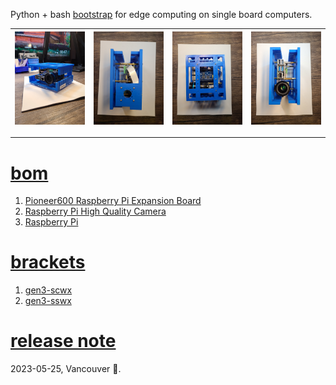Python + bash <a href="https://github.com/kamangir/blue-sbc">bootstrap</a> for edge computing on single board computers.

| [![image](../images/eye_hq-1.jpg)](https://github.com/kamangir/blue-bracket/blob/main/images/eye_hq-1.jpg) | [![image](../images/eye_hq-2.jpg)](https://github.com/kamangir/blue-bracket/blob/main/images/eye_hq-2.jpg) | [![image](../images/eye_hq-3.jpg)](https://github.com/kamangir/blue-bracket/blob/main/images/eye_hq-3.jpg) | [![image](../images/eye_hq-4.jpg)](https://github.com/kamangir/blue-bracket/blob/main/images/eye_hq-4.jpg) |
| --- | --- | --- | --- |

---

# [bom](../parts.md)

1. [Pioneer600 Raspberry Pi Expansion Board](../parts.md#pioneer600-raspberry-pi-expansion-board)
1. [Raspberry Pi High Quality Camera](../parts.md#raspberry-pi-high-quality-camera)
1. [Raspberry Pi](../parts.md#raspberry-pi)

# [brackets](../brackets)

1. [gen3-scwx](../brackets/gen3-scwx/gen3-scwx.stl)
1. [gen3-sswx](../brackets/gen3-sswx/gen3-sswx.stl)

# [release note](../releases.md)
2023-05-25, Vancouver 🌈.
